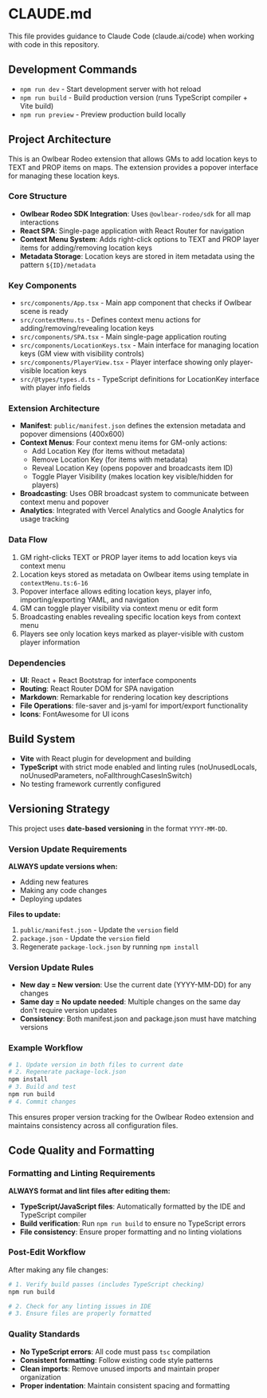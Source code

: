 # CLAUDE.md

This file provides guidance to Claude Code (claude.ai/code) when working with code in this repository.

## Development Commands

- `npm run dev` - Start development server with hot reload
- `npm run build` - Build production version (runs TypeScript compiler + Vite build)
- `npm run preview` - Preview production build locally

## Project Architecture

This is an Owlbear Rodeo extension that allows GMs to add location keys to TEXT and PROP items on maps. The extension provides a popover interface for managing these location keys.

### Core Structure

- **Owlbear Rodeo SDK Integration**: Uses `@owlbear-rodeo/sdk` for all map interactions
- **React SPA**: Single-page application with React Router for navigation
- **Context Menu System**: Adds right-click options to TEXT and PROP layer items for adding/removing location keys
- **Metadata Storage**: Location keys are stored in item metadata using the pattern `${ID}/metadata`

### Key Components

- `src/components/App.tsx` - Main app component that checks if Owlbear scene is ready
- `src/contextMenu.ts` - Defines context menu actions for adding/removing/revealing location keys
- `src/components/SPA.tsx` - Main single-page application routing
- `src/components/LocationKeys.tsx` - Main interface for managing location keys (GM view with visibility controls)
- `src/components/PlayerView.tsx` - Player interface showing only player-visible location keys
- `src/@types/types.d.ts` - TypeScript definitions for LocationKey interface with player info fields

### Extension Architecture

- **Manifest**: `public/manifest.json` defines the extension metadata and popover dimensions (400x600)
- **Context Menus**: Four context menu items for GM-only actions:
  - Add Location Key (for items without metadata)
  - Remove Location Key (for items with metadata)
  - Reveal Location Key (opens popover and broadcasts item ID)
  - Toggle Player Visibility (makes location key visible/hidden for players)
- **Broadcasting**: Uses OBR broadcast system to communicate between context menu and popover
- **Analytics**: Integrated with Vercel Analytics and Google Analytics for usage tracking

### Data Flow

1. GM right-clicks TEXT or PROP layer items to add location keys via context menu
2. Location keys stored as metadata on Owlbear items using template in `contextMenu.ts:6-16`
3. Popover interface allows editing location keys, player info, importing/exporting YAML, and navigation
4. GM can toggle player visibility via context menu or edit form
5. Broadcasting enables revealing specific location keys from context menu
6. Players see only location keys marked as player-visible with custom player information

### Dependencies

- **UI**: React + React Bootstrap for interface components
- **Routing**: React Router DOM for SPA navigation
- **Markdown**: Remarkable for rendering location key descriptions
- **File Operations**: file-saver and js-yaml for import/export functionality
- **Icons**: FontAwesome for UI icons

## Build System

- **Vite** with React plugin for development and building
- **TypeScript** with strict mode enabled and linting rules (noUnusedLocals, noUnusedParameters, noFallthroughCasesInSwitch)
- No testing framework currently configured

## Versioning Strategy

This project uses **date-based versioning** in the format `YYYY-MM-DD`.

### Version Update Requirements

**ALWAYS update versions when:**

- Adding new features
- Making any code changes
- Deploying updates

**Files to update:**

1. `public/manifest.json` - Update the `version` field
2. `package.json` - Update the `version` field
3. Regenerate `package-lock.json` by running `npm install`

### Version Update Rules

- **New day = New version**: Use the current date (YYYY-MM-DD) for any changes
- **Same day = No update needed**: Multiple changes on the same day don't require version updates
- **Consistency**: Both manifest.json and package.json must have matching versions

### Example Workflow

```bash
# 1. Update version in both files to current date
# 2. Regenerate package-lock.json
npm install
# 3. Build and test
npm run build
# 4. Commit changes
```

This ensures proper version tracking for the Owlbear Rodeo extension and maintains consistency across all configuration files.

## Code Quality and Formatting

### Formatting and Linting Requirements

**ALWAYS format and lint files after editing them:**

- **TypeScript/JavaScript files**: Automatically formatted by the IDE and TypeScript compiler
- **Build verification**: Run `npm run build` to ensure no TypeScript errors
- **File consistency**: Ensure proper formatting and no linting violations

### Post-Edit Workflow

After making any file changes:

```bash
# 1. Verify build passes (includes TypeScript checking)
npm run build

# 2. Check for any linting issues in IDE
# 3. Ensure files are properly formatted
```

### Quality Standards

- **No TypeScript errors**: All code must pass `tsc` compilation
- **Consistent formatting**: Follow existing code style patterns
- **Clean imports**: Remove unused imports and maintain proper organization
- **Proper indentation**: Maintain consistent spacing and formatting
